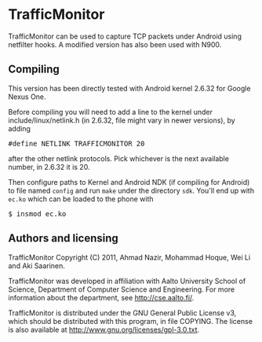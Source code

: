 TrafficMonitor
==============

TrafficMonitor can be used to capture TCP packets under Android using netfilter
hooks. A modified version has also been used with N900.

Compiling
---------

This version has been directly tested with Android kernel 2.6.32 for Google
Nexus One.

Before compiling you will need to add a line to the kernel under
include/linux/netlink.h (in 2.6.32, file might vary in newer versions), by
adding 
<pre>#define NETLINK_TRAFFICMONITOR 20</pre>
after the other netlink protocols. Pick whichever is the next available number,
in 2.6.32 it is 20.

Then configure paths to Kernel and Android NDK (if compiling for Android) to file
named <code>config</code> and run <code>make</code> under the directory
<code>sdk</code>.  You'll end up with <code>ec.ko</code> which can be loaded to
the phone with 
<pre>
$ insmod ec.ko
</pre>

Authors and licensing
---------------------
TrafficMonitor Copyright (C) 2011, Ahmad Nazir, Mohammad Hoque, Wei Li and Aki Saarinen.

TrafficMonitor was developed in affiliation with Aalto University School of Science,
Department of Computer Science and Engineering. For more information about the
department, see http://cse.aalto.fi/.

TrafficMonitor is distributed under the GNU General Public License v3, which should
be distributed with this program, in file COPYING. The license is also
available at http://www.gnu.org/licenses/gpl-3.0.txt.
